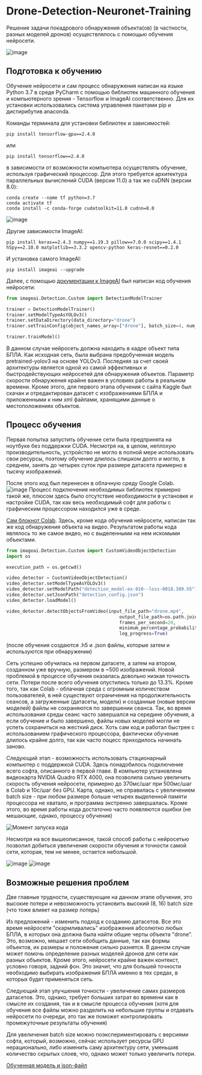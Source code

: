 # Drone-Detection-Neuronet-Training
Решение задачи покадрового обнаружения объекта(ов) (в частности, разных моделей дронов) осуществлялось с помощью обучения нейросети.

![image](https://user-images.githubusercontent.com/103249547/180995001-a2cdcd87-e92b-40d1-ae09-b06ee4c886ac.png)
## Подготовка к обучению


Обучение нейросети и сам процесс обнаружения написан на языке Python 3.7 в среде PyCharm с помощью библиотек машинного обучения и компьютерного зрения - Tensorflow и ImageAI соответственно. Для их установки использовались система управления пакетами pip и дистирибутив anaconda.

Команды терминала для установки библиотек и зависимостей:
```
pip install tensorflow-gpu==2.4.0
```
или
```
pip install tensorflow==2.4.0
```
в зависимости от возможности компьютера осуществлять обучение, используя графический процессор. Для этого требуется архитектура параллельных вычислений CUDA (версии 11.0) а так же cuDNN (версии 8.0):
```
conda create --name tf python=3.7
conda activate tf
conda install -c conda-forge cudatoolkit=11.0 cudnn=8.0
```
![image](https://user-images.githubusercontent.com/103249547/180806660-21401264-5aa9-4974-8cd1-ec0a156d0b97.png)

Другие зависимости ImageAI:
```
pip install keras==2.4.3 numpy==1.19.3 pillow==7.0.0 scipy==1.4.1 h5py==2.10.0 matplotlib==3.3.2 opencv-python keras-resnet==0.2.0
```
И установка самого ImageAI:

```
pip install imageai --upgrade
```

Далее, с помощью [документации к ImageAI](https://github.com/OlafenwaMoses/ImageAI) был написан код обучения нейросети:
```Python
from imageai.Detection.Custom import DetectionModelTrainer

trainer = DetectionModelTrainer()
trainer.setModelTypeAsYOLOv3()
trainer.setDataDirectory(data_directory="drone")
trainer.setTrainConfig(object_names_array=["drone"], batch_size=4, num_experiments=20, train_from_pretrained_model="pretrained-yolov3.h5")

trainer.trainModel()
```

В данном случае нейросеть должна находить в кадре объект типа БПЛА. Как исходная сеть, была выбрана предобученная модель pretrained-yolov3 на основе YOLOv3. Последняя за счет своей архитектуры является одной из самой эффективных и быстродействующих нейросетей для обнаружения объектов. Параметр скорости обнаружения крайне важен в условиях работы в реальном времени. 
Кроме этого, для первого этапа обучения с сайта Kaggle был скачан и отредактирован датасет с изображениями БПЛА и приложенными к ним xml файлами, хранящими данные о местоположениях объектов.

## Процесс обучения

Первая попытка запустить обучение сети была предпринята на ноутбуке без поддержки CUDA. Несмотря на, в целом, неплохую производительность, устройство не могло в полной мере использовать свои ресурсы, поэтому обучение длилось слишком долго и могло, в среднем, занять до четырех суток при размере датасета примерно в тысячу изображений.

После этого код был перенесен в облачную среду Google Colab.
![image](https://user-images.githubusercontent.com/103249547/180948553-249eed18-d3ad-4dd0-9b2d-be3b21f01770.png)
Процесс подключения необходимых библиотек примерно такой же, плюсом здесь было отсутствие необходимости в установке и настройке CUDA, так как весь необходимый софт для работы с графическим процессором находился уже в среде.

[Cам блокнот Colab](https://colab.research.google.com/drive/1897ZgouN-mSK147_INk9b309iBTWm1si#scrollTo=6R7F-c8BcbvO). Здесь, кроме кода обучения нейросети, написан так же код обнаружения объекта на видео. Результатом работы кода являлось то же самое видео, но с выделенными на нем искомыми объектами.

```Python
from imageai.Detection.Custom import CustomVideoObjectDetection
import os

execution_path = os.getcwd()

video_detector = CustomVideoObjectDetection()
video_detector.setModelTypeAsYOLOv3()
video_detector.setModelPath("detection_model-ex-010--loss-0018.309.h5")
video_detector.setJsonPath("detection_config.json")
video_detector.loadModel()

video_detector.detectObjectsFromVideo(input_file_path="drone.mp4",
                                          output_file_path=os.path.join(execution_path, "detected"),
                                          frames_per_second=20,
                                          minimum_percentage_probability=40,
                                          log_progress=True)
```
(после обучения создаются .h5 и .json файлы, которые затем и используются при обнаружении)

Сеть успешно обучилась на первом датасете, а затем на втором, созданном уже вручную, размером в ~500 изображений. Новой проблемой в процессе обучения оказалась довольно низкая точность сети. Потери после всего обучения опустились только до 13.3%. Кроме того, так как Colab - облачная среда с огромным количеством пользователей, в ней существуют ограничения на продолжительность сеансов, а загруженные (датасеты, модели) и созданные (новые версии моделей) файлы не сохраняются по завершении сеанса. Так, во время использования среды сеанс часто завершался на середине обучения, а если обучение и было завершено, файлы новых моделей могли не успеть сохраниться на жесткий диск. Хоть сам код и работал быстрее с использованием графического процессора, фактически обучение длилось крайне долго, так как часто поцесс приходилось начинать заново.

Следующий этап - возможность использовать стационарный компьютер с поддержкой CUDA. Здесь понадобилось подключение всего софта, описанного в первой главе. В компьютер установлена видеокарта NVIDIA Quadro RTX 4000, она позволила сильно увеличить скорость обучения нейросети, примерно до 370мс/шаг при 500мс/шаг в Colab и 10c/шаг без GPU. Карта, однако, не справилась с увеличением batch size - при любом размере больше четырех выделенной памяти процессора не хватало, и программа экстренно завершалась. Кроме этого, во время работы кода достаточно часто появляются ошибки (не мешающие, однако, процессу обучения)

![Момент запуска кода](https://user-images.githubusercontent.com/103249547/180959799-66ad31f7-3c84-48e5-8cbc-52abaa4469da.png)

Несмотря на все вышеописанное, такой способ работы с нейросетью позволил добиться увеличения скорости обучения и точности самой сети, которая, тем не менее, остается небольшой.

![image](https://user-images.githubusercontent.com/103249547/180995183-fb4403cb-cd5c-4fcc-8f0d-ae3b30325beb.png)
![image](https://user-images.githubusercontent.com/103249547/180995233-dbf026cd-49ba-4500-a796-d1cba680467e.png)


## Возможные решения проблем
Две главные трудности, существующие на данном этапе обучения, это высокие потери и невозможность установить высокий (8, 16) batch size (что тоже влияет на размер потерь)

Из предложений - изменить подход к созданию датасетов. Все это время нейросети "скармливались" изображения абсолютно любых БПЛА, в которых она должна была найти общие черты объекта "drone". Это, возможно, мешает сети обобщить данные, так как формы объектов, их размеры и положения сильно разнятся. В данном случае может помочь определение разных моделей дронов для сети как разных объектов. Кроме этого, нейросети крайне важен контекст, условно говоря, задний фон. Это значит, что для большей точности необходимо выбирать изображения БПЛА именно в тех средах, в которых будет применяться сеть.

Следующий этап улучшения точности - увеличение самих размеров датасетов. Это, однако, требует больших затрат во времени как в смысле их создания, так и в смысле процесса обучения (хотя для обучения все файлы можно разделить на небольшие группы и отдавать нейросети по очереди, это так же поможет контролировать промежуточные результаты обучения)

Для увеличения batch size можно поэкспериментировать с версиями софта, который, возможно, сейчас использует ресурсы GPU нерационально, либо изменить саму архитектуру сети, уменьшив количество скрытых слоев, что, однако может только увеличить потери.

[Обученная модель и json-файл](https://drive.google.com/drive/folders/1gmlP6D4Qz3kloXxdDgaNSKDKK_WzA8xI?usp=sharing)
